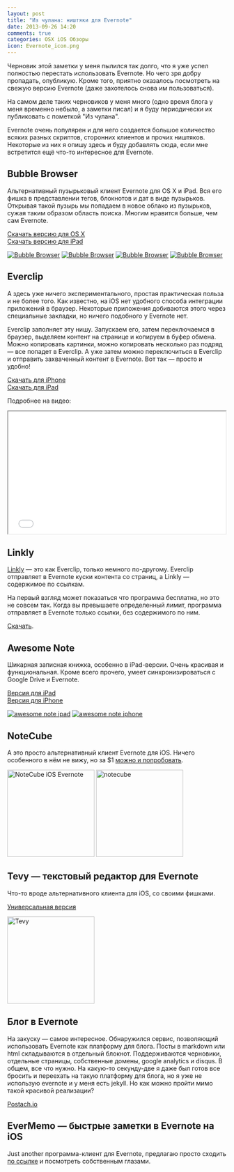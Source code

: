 ```yaml
---
layout: post
title: "Из чулана: ништяки для Evernote"
date: 2013-09-26 14:20
comments: true
categories: OSX iOS Обзоры
icon: Evernote_icon.png
---
```

Черновик этой заметки у меня пылился так долго, что я уже успел полностью перестать использовать Evernote. Но чего зря добру пропадать, опубликую. Кроме того, приятно оказалось посмотреть на свежую версию Evernote (даже захотелось снова им пользоваться).

На самом деле таких черновиков у меня много (одно время блога у меня временно небыло, а заметки писал) и я буду периодически их публиковать с пометкой "Из чулана".

Evernote очень популярен и для него создается большое количество всяких разных скриптов, сторонних клиентов и прочих ништяков. Некоторые из них я опишу здесь и буду добавлять сюда, если мне встретится ещё что-то интересное для Evernote.
<!--more-->

## Bubble Browser

Альтернативный пузырьковый клиент Evernote для OS X и iPad. Вся его фишка в представлении тегов, блокнотов и дат в виде пузырьков. Открывая такой пузырь мы попадаем в новое облако из пузырьков, сужая таким образом область поиска. Многим нравится больше, чем сам Evernote.

[Скачать версию для OS X](https://itunes.apple.com/us/app/bubble-browser-for-evernote/id545988675?mt=12)  
[Скачать версию для iPad](https://itunes.apple.com/us/app/bubble-browser-for-evernote/id672206905?ls=1&mt=8)

<a class="screenshot" href="https://www.monosnap.com/image/4dcrcnBJmPu5wtyRJbiggEPj4.png" rel="bubble"><img src="https://www.monosnap.com/image/4dcrcnBJmPu5wtyRJbiggEPj4.png" alt="Bubble Browser" /></a>
<a class="screenshot" href="https://www.monosnap.com/image/y4744n47YmNtUo5dWN1pjZwbI.png" rel="bubble"><img src="https://www.monosnap.com/image/y4744n47YmNtUo5dWN1pjZwbI.png" alt="Bubble Browser" /></a>
<a class="screenshot" href="https://www.monosnap.com/image/9G2E0RaDbTLWfxBlxdBVfLg9h.png" rel="bubble"><img src="https://www.monosnap.com/image/9G2E0RaDbTLWfxBlxdBVfLg9h.png" alt="Bubble Browser" /></a>
<a class="screenshot" href="https://www.monosnap.com/image/TCw2PYNdFINtDKKp5tkqPycJK.png" rel="bubble"><img src="https://www.monosnap.com/image/TCw2PYNdFINtDKKp5tkqPycJK.png" alt="Bubble Browser" /></a>

## Everclip

А здесь уже ничего экспериментального, простая практическая польза и не более того. Как известно, на iOS нет удобного способа интеграции приложений в браузер. Некоторые приложения добиваются этого через специальные закладки, но ничего подобного у Evernote нет.

Everclip заполняет эту нишу. Запускаем его, затем переключаемся в браузер, выделяем контент на странице и копируем в буфер обмена. Можно копировать картинки, можно копировать несколько раз подряд — все попадет в Everclip. А уже затем можно переключиться в Everclip и отправить захваченный контент в Evernote. Вот так — просто и удобно!

[Скачать для iPhone](https://itunes.apple.com/app/id536058926)  
[Скачать для iPad](https://itunes.apple.com/app/id618054123)

Подробнее на видео:

<iframe src="//player.vimeo.com/video/44396882" width="500" height="281" webkitallowfullscreen mozallowfullscreen allowfullscreen></iframe>

## Linkly

[Linkly](https://itunes.apple.com/ru/app/id671487170) — это как Everclip, только немного по-другому. Everclip отправляет в Evernote куски контента со страниц, а Linkly — содержимое по ссылкам.

На первый взгляд может показаться что программа бесплатна, но это не совсем так. Когда вы превышаете определенный лимит, программа отправляет в Evernote только ссылки, без содержимого по ним.

[Скачать](https://itunes.apple.com/ru/app/id671487170).

## Awesome Note

Шикарная записная книжка, особенно в iPad-версии. Очень красивая и функциональная. Кроме всего прочего, умеет синхронизироваться с Google Drive и Evernote.

[Версия для iPad](https://itunes.apple.com/ru/app/id406750496?mt=8)  
[Версия для iPhone](https://itunes.apple.com/ru/app/id320203391?mt=8)

<a class="screenshot" href="http://www.bridworks.com/anote/eng/images/awesomenote/ipad/features/feature01.png" rel="anote"><img src="http://www.bridworks.com/anote/eng/images/awesomenote/ipad/features/feature01.png" alt="awesome note ipad" /></a>
<a class="screenshot" href="http://www.bridworks.com/anote/eng/images/awesomenote/iphone/features/feature05.png" rel="anote"><img src="http://www.bridworks.com/anote/eng/images/awesomenote/iphone/features/feature05.png" alt="awesome note iphone" /></a>

## NoteCube

А это просто альтернативный клиент Evernote для iOS. Ничего особенного в нём не вижу, но за $1 [можно и попробовать](https://itunes.apple.com/us/app/notecube/id657311491).

<a class="screenshot" href="https://www.monosnap.com/image/Z68lkgmZSc53IhaEzTS8sJ9g0.png" rel="notecube"><img style="width: 200px;" src="https://www.monosnap.com/image/Z68lkgmZSc53IhaEzTS8sJ9g0.png" alt="NoteCube iOS Evernote" /></a>
<a class="screenshot" href="https://www.monosnap.com/image/sb2GcknQ6gFTjVKmc16224zE9.png" rel="notecube"><img style="width: 200px;" src="https://www.monosnap.com/image/sb2GcknQ6gFTjVKmc16224zE9.png" alt="notecube" /></a>

## Tevy — текстовый редактор для Evernote

Что-то вроде альтернативного клиента для iOS, со своими фишками.

[Универсальная версия](https://itunes.apple.com/ru/app/id655318671?at=10lbPv)

<a class="screenshot" href="https://www.monosnap.com/image/7xVIq1iGtefUz5S3CiLMW5Yux.png" rel="screenshot"><img style="width: 200px;" src="https://www.monosnap.com/image/7xVIq1iGtefUz5S3CiLMW5Yux.png" alt="Tevy" /></a>

## Блог в Evernote

На закуску — самое интересное. Обнаружился сервис, позволяющий использовать Evernote как платформу для блога. Посты в markdown или html складываются в отдельный блокнот. Поддерживаются черновики, отдельные страницы, собственные домены, google analytics и disqus. В общем, все что нужно. На какую-то секунду-две я даже был готов все бросить и переехать на такую платформу для блога, но я уже не использую evernote и у меня есть jekyll. Но как можно пройти мимо такой красивой реализации?

[Postach.io](http://postach.io)

## EverMemo — быстрые заметки в Evernote на iOS

Just another программа-клиент для Evernote, предлагаю просто сходить [по ссылке](https://itunes.apple.com/ru/app/evermemo-simple-memo-evernote./id677990993?mt=8&uo=4&at=10lbPv) и посмотреть собственным глазами.